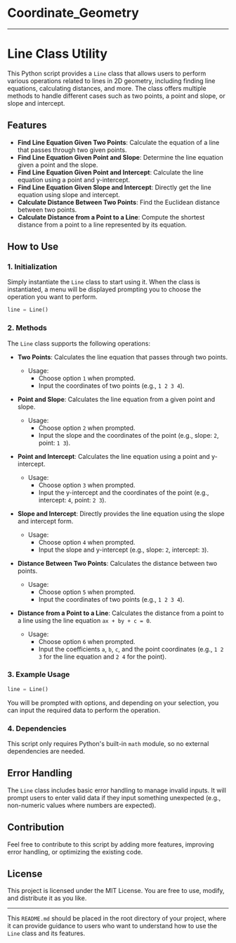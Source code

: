 # Coordinate_Geometry

---

# Line Class Utility

This Python script provides a `Line` class that allows users to perform various operations related to lines in 2D geometry, including finding line equations, calculating distances, and more. The class offers multiple methods to handle different cases such as two points, a point and slope, or slope and intercept.

## Features

- **Find Line Equation Given Two Points**: Calculate the equation of a line that passes through two given points.
- **Find Line Equation Given Point and Slope**: Determine the line equation given a point and the slope.
- **Find Line Equation Given Point and Intercept**: Calculate the line equation using a point and y-intercept.
- **Find Line Equation Given Slope and Intercept**: Directly get the line equation using slope and intercept.
- **Calculate Distance Between Two Points**: Find the Euclidean distance between two points.
- **Calculate Distance from a Point to a Line**: Compute the shortest distance from a point to a line represented by its equation.

## How to Use

### 1. **Initialization**

Simply instantiate the `Line` class to start using it. When the class is instantiated, a menu will be displayed prompting you to choose the operation you want to perform.

```python
line = Line()
```

### 2. **Methods**

The `Line` class supports the following operations:

- **Two Points**: Calculates the line equation that passes through two points.
    - Usage:
        - Choose option `1` when prompted.
        - Input the coordinates of two points (e.g., `1 2 3 4`).

- **Point and Slope**: Calculates the line equation from a given point and slope.
    - Usage:
        - Choose option `2` when prompted.
        - Input the slope and the coordinates of the point (e.g., slope: `2`, point: `1 3`).

- **Point and Intercept**: Calculates the line equation using a point and y-intercept.
    - Usage:
        - Choose option `3` when prompted.
        - Input the y-intercept and the coordinates of the point (e.g., intercept: `4`, point: `2 3`).

- **Slope and Intercept**: Directly provides the line equation using the slope and intercept form.
    - Usage:
        - Choose option `4` when prompted.
        - Input the slope and y-intercept (e.g., slope: `2`, intercept: `3`).

- **Distance Between Two Points**: Calculates the distance between two points.
    - Usage:
        - Choose option `5` when prompted.
        - Input the coordinates of two points (e.g., `1 2 3 4`).

- **Distance from a Point to a Line**: Calculates the distance from a point to a line using the line equation `ax + by + c = 0`.
    - Usage:
        - Choose option `6` when prompted.
        - Input the coefficients `a`, `b`, `c`, and the point coordinates (e.g., `1 2 3` for the line equation and `2 4` for the point).

### 3. **Example Usage**

```python
line = Line()
```

You will be prompted with options, and depending on your selection, you can input the required data to perform the operation.

### 4. **Dependencies**

This script only requires Python's built-in `math` module, so no external dependencies are needed.

## Error Handling

The `Line` class includes basic error handling to manage invalid inputs. It will prompt users to enter valid data if they input something unexpected (e.g., non-numeric values where numbers are expected).

## Contribution

Feel free to contribute to this script by adding more features, improving error handling, or optimizing the existing code.

## License

This project is licensed under the MIT License. You are free to use, modify, and distribute it as you like.

---

This `README.md` should be placed in the root directory of your project, where it can provide guidance to users who want to understand how to use the `Line` class and its features.
